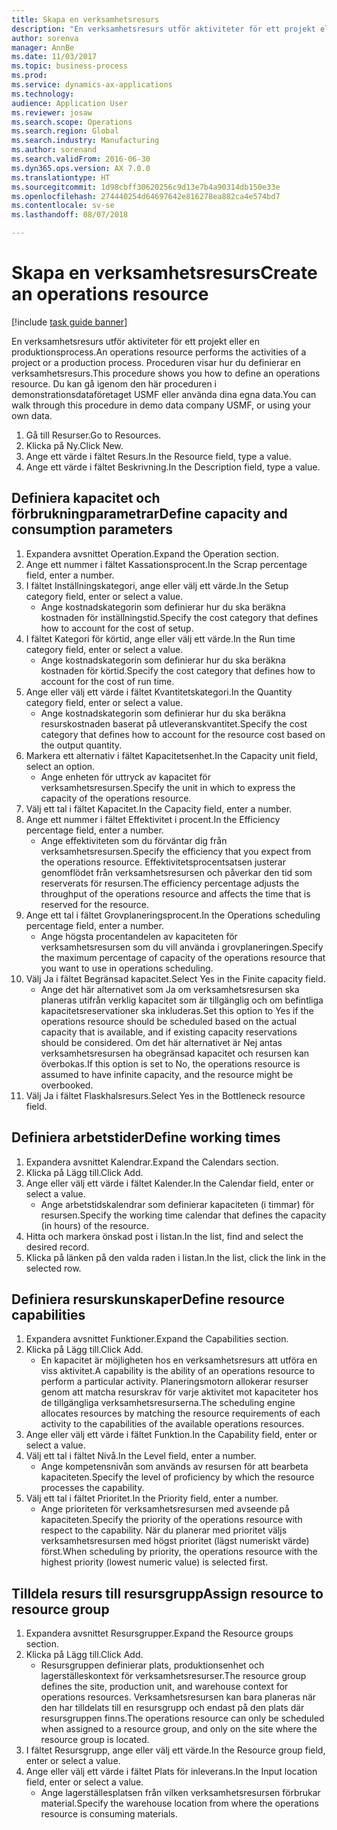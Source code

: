 ```yaml
--- 
title: Skapa en verksamhetsresurs
description: "En verksamhetsresurs utför aktiviteter för ett projekt eller en produktionsprocess."
author: sorenva
manager: AnnBe
ms.date: 11/03/2017
ms.topic: business-process
ms.prod: 
ms.service: dynamics-ax-applications
ms.technology: 
audience: Application User
ms.reviewer: josaw
ms.search.scope: Operations
ms.search.region: Global
ms.search.industry: Manufacturing
ms.author: sorenand
ms.search.validFrom: 2016-06-30
ms.dyn365.ops.version: AX 7.0.0
ms.translationtype: HT
ms.sourcegitcommit: 1d98cbff30620256c9d13e7b4a90314db150e33e
ms.openlocfilehash: 274440254d64697642e816278ea882ca4e574bd7
ms.contentlocale: sv-se
ms.lasthandoff: 08/07/2018

---
```

# <a name="create-an-operations-resource"></a><span data-ttu-id="ed0d8-103">Skapa en verksamhetsresurs</span><span class="sxs-lookup"><span data-stu-id="ed0d8-103">Create an operations resource</span></span>

[!include [task guide banner](../../includes/task-guide-banner.md)]

<span data-ttu-id="ed0d8-104">En verksamhetsresurs utför aktiviteter för ett projekt eller en produktionsprocess.</span><span class="sxs-lookup"><span data-stu-id="ed0d8-104">An operations resource performs the activities of a project or a production process.</span></span> <span data-ttu-id="ed0d8-105">Proceduren visar hur du definierar en verksamhetsresurs.</span><span class="sxs-lookup"><span data-stu-id="ed0d8-105">This procedure shows you how to define an operations resource.</span></span> <span data-ttu-id="ed0d8-106">Du kan gå igenom den här proceduren i demonstrationsdataföretaget USMF eller använda dina egna data.</span><span class="sxs-lookup"><span data-stu-id="ed0d8-106">You can walk through this procedure in demo data company USMF, or using your own data.</span></span>

1. <span data-ttu-id="ed0d8-107">Gå till Resurser.</span><span class="sxs-lookup"><span data-stu-id="ed0d8-107">Go to Resources.</span></span>
2. <span data-ttu-id="ed0d8-108">Klicka på Ny.</span><span class="sxs-lookup"><span data-stu-id="ed0d8-108">Click New.</span></span>
3. <span data-ttu-id="ed0d8-109">Ange ett värde i fältet Resurs.</span><span class="sxs-lookup"><span data-stu-id="ed0d8-109">In the Resource field, type a value.</span></span>
4. <span data-ttu-id="ed0d8-110">Ange ett värde i fältet Beskrivning.</span><span class="sxs-lookup"><span data-stu-id="ed0d8-110">In the Description field, type a value.</span></span>

## <a name="define-capacity-and-consumption-parameters"></a><span data-ttu-id="ed0d8-111">Definiera kapacitet och förbrukningparametrar</span><span class="sxs-lookup"><span data-stu-id="ed0d8-111">Define capacity and consumption parameters</span></span>
1. <span data-ttu-id="ed0d8-112">Expandera avsnittet Operation.</span><span class="sxs-lookup"><span data-stu-id="ed0d8-112">Expand the Operation section.</span></span>
2. <span data-ttu-id="ed0d8-113">Ange ett nummer i fältet Kassationsprocent.</span><span class="sxs-lookup"><span data-stu-id="ed0d8-113">In the Scrap percentage field, enter a number.</span></span>
3. <span data-ttu-id="ed0d8-114">I fältet Inställningskategori, ange eller välj ett värde.</span><span class="sxs-lookup"><span data-stu-id="ed0d8-114">In the Setup category field, enter or select a value.</span></span>
    * <span data-ttu-id="ed0d8-115">Ange kostnadskategorin som definierar hur du ska beräkna kostnaden för inställningstid.</span><span class="sxs-lookup"><span data-stu-id="ed0d8-115">Specify the cost category that defines how to account for the cost of setup.</span></span>  
4. <span data-ttu-id="ed0d8-116">I fältet Kategori för körtid, ange eller välj ett värde.</span><span class="sxs-lookup"><span data-stu-id="ed0d8-116">In the Run time category field, enter or select a value.</span></span>
    * <span data-ttu-id="ed0d8-117">Ange kostnadskategorin som definierar hur du ska beräkna kostnaden för körtid.</span><span class="sxs-lookup"><span data-stu-id="ed0d8-117">Specify the cost category that defines how to account for the cost of run time.</span></span>  
5. <span data-ttu-id="ed0d8-118">Ange eller välj ett värde i fältet Kvantitetskategori.</span><span class="sxs-lookup"><span data-stu-id="ed0d8-118">In the Quantity category field, enter or select a value.</span></span>
    * <span data-ttu-id="ed0d8-119">Ange kostnadskategorin som definierar hur du ska beräkna resurskostnaden baserat på utleveranskvantitet.</span><span class="sxs-lookup"><span data-stu-id="ed0d8-119">Specify the cost category that defines how to account for the resource cost based on the output quantity.</span></span>  
6. <span data-ttu-id="ed0d8-120">Markera ett alternativ i fältet Kapacitetsenhet.</span><span class="sxs-lookup"><span data-stu-id="ed0d8-120">In the Capacity unit field, select an option.</span></span>
    * <span data-ttu-id="ed0d8-121">Ange enheten för uttryck av kapacitet för verksamhetsresursen.</span><span class="sxs-lookup"><span data-stu-id="ed0d8-121">Specify the unit in which to express the capacity of the operations resource.</span></span>  
7. <span data-ttu-id="ed0d8-122">Välj ett tal i fältet Kapacitet.</span><span class="sxs-lookup"><span data-stu-id="ed0d8-122">In the Capacity field, enter a number.</span></span>
8. <span data-ttu-id="ed0d8-123">Ange ett nummer i fältet Effektivitet i procent.</span><span class="sxs-lookup"><span data-stu-id="ed0d8-123">In the Efficiency percentage field, enter a number.</span></span>
    * <span data-ttu-id="ed0d8-124">Ange effektiviteten som du förväntar dig från verksamhetsresursen.</span><span class="sxs-lookup"><span data-stu-id="ed0d8-124">Specify the efficiency that you expect from the operations resource.</span></span> <span data-ttu-id="ed0d8-125">Effektivitetsprocentsatsen justerar genomflödet från verksamhetsresursen och påverkar den tid som reserverats för resursen.</span><span class="sxs-lookup"><span data-stu-id="ed0d8-125">The efficiency percentage adjusts the throughput of the operations resource and affects the time that is reserved for the resource.</span></span>  
9. <span data-ttu-id="ed0d8-126">Ange ett tal i fältet Grovplaneringsprocent.</span><span class="sxs-lookup"><span data-stu-id="ed0d8-126">In the Operations scheduling percentage field, enter a number.</span></span>
    * <span data-ttu-id="ed0d8-127">Ange högsta procentandelen av kapaciteten för verksamhetsresursen som du vill använda i grovplaneringen.</span><span class="sxs-lookup"><span data-stu-id="ed0d8-127">Specify the maximum percentage of capacity of the operations resource that you want to use in operations scheduling.</span></span>  
10. <span data-ttu-id="ed0d8-128">Välj Ja i fältet Begränsad kapacitet.</span><span class="sxs-lookup"><span data-stu-id="ed0d8-128">Select Yes in the Finite capacity field.</span></span>
    * <span data-ttu-id="ed0d8-129">Ange det här alternativet som Ja om verksamhetsresursen ska planeras utifrån verklig kapacitet som är tillgänglig och om befintliga kapacitetsreservationer ska inkluderas.</span><span class="sxs-lookup"><span data-stu-id="ed0d8-129">Set this option to Yes if the operations resource should be scheduled based on the actual capacity that is available, and if existing capacity reservations should be considered.</span></span> <span data-ttu-id="ed0d8-130">Om det här alternativet är Nej antas verksamhetsresursen ha obegränsad kapacitet och resursen kan överbokas.</span><span class="sxs-lookup"><span data-stu-id="ed0d8-130">If this option is set to No, the operations resource is assumed to have infinite capacity, and the resource might be overbooked.</span></span>  
11. <span data-ttu-id="ed0d8-131">Välj Ja i fältet Flaskhalsresurs.</span><span class="sxs-lookup"><span data-stu-id="ed0d8-131">Select Yes in the Bottleneck resource field.</span></span>

## <a name="define-working-times"></a><span data-ttu-id="ed0d8-132">Definiera arbetstider</span><span class="sxs-lookup"><span data-stu-id="ed0d8-132">Define working times</span></span>
1. <span data-ttu-id="ed0d8-133">Expandera avsnittet Kalendrar.</span><span class="sxs-lookup"><span data-stu-id="ed0d8-133">Expand the Calendars section.</span></span>
2. <span data-ttu-id="ed0d8-134">Klicka på Lägg till.</span><span class="sxs-lookup"><span data-stu-id="ed0d8-134">Click Add.</span></span>
3. <span data-ttu-id="ed0d8-135">Ange eller välj ett värde i fältet Kalender.</span><span class="sxs-lookup"><span data-stu-id="ed0d8-135">In the Calendar field, enter or select a value.</span></span>
    * <span data-ttu-id="ed0d8-136">Ange arbetstidskalendrar som definierar kapaciteten (i timmar) för resursen.</span><span class="sxs-lookup"><span data-stu-id="ed0d8-136">Specify the working time calendar that defines the capacity (in hours) of the resource.</span></span>  
4. <span data-ttu-id="ed0d8-137">Hitta och markera önskad post i listan.</span><span class="sxs-lookup"><span data-stu-id="ed0d8-137">In the list, find and select the desired record.</span></span>
5. <span data-ttu-id="ed0d8-138">Klicka på länken på den valda raden i listan.</span><span class="sxs-lookup"><span data-stu-id="ed0d8-138">In the list, click the link in the selected row.</span></span>

## <a name="define-resource-capabilities"></a><span data-ttu-id="ed0d8-139">Definiera resurskunskaper</span><span class="sxs-lookup"><span data-stu-id="ed0d8-139">Define resource capabilities</span></span>
1. <span data-ttu-id="ed0d8-140">Expandera avsnittet Funktioner.</span><span class="sxs-lookup"><span data-stu-id="ed0d8-140">Expand the Capabilities section.</span></span>
2. <span data-ttu-id="ed0d8-141">Klicka på Lägg till.</span><span class="sxs-lookup"><span data-stu-id="ed0d8-141">Click Add.</span></span>
    * <span data-ttu-id="ed0d8-142">En kapacitet är möjligheten hos en verksamhetsresurs att utföra en viss aktivitet.</span><span class="sxs-lookup"><span data-stu-id="ed0d8-142">A capability is the ability of an operations resource to perform a particular activity.</span></span> <span data-ttu-id="ed0d8-143">Planeringsmotorn allokerar resurser genom att matcha resurskrav för varje aktivitet mot kapaciteter hos de tillgängliga verksamhetsresurserna.</span><span class="sxs-lookup"><span data-stu-id="ed0d8-143">The scheduling engine allocates resources by matching the resource requirements of each activity to the capabilities of the available operations resources.</span></span>  
3. <span data-ttu-id="ed0d8-144">Ange eller välj ett värde i fältet Funktion.</span><span class="sxs-lookup"><span data-stu-id="ed0d8-144">In the Capability field, enter or select a value.</span></span>
4. <span data-ttu-id="ed0d8-145">Välj ett tal i fältet Nivå.</span><span class="sxs-lookup"><span data-stu-id="ed0d8-145">In the Level field, enter a number.</span></span>
    * <span data-ttu-id="ed0d8-146">Ange kompetensnivån som används av resursen för att bearbeta kapaciteten.</span><span class="sxs-lookup"><span data-stu-id="ed0d8-146">Specify the level of proficiency by which the resource processes the capability.</span></span>  
5. <span data-ttu-id="ed0d8-147">Välj ett tal i fältet Prioritet.</span><span class="sxs-lookup"><span data-stu-id="ed0d8-147">In the Priority field, enter a number.</span></span>
    * <span data-ttu-id="ed0d8-148">Ange prioriteten för verksamhetsresursen med avseende på kapaciteten.</span><span class="sxs-lookup"><span data-stu-id="ed0d8-148">Specify the priority of the operations resource with respect to the capability.</span></span> <span data-ttu-id="ed0d8-149">När du planerar med prioritet väljs verksamhetsresursen med högst prioritet (lägst numeriskt värde) först.</span><span class="sxs-lookup"><span data-stu-id="ed0d8-149">When scheduling by priority, the operations resource with the highest priority (lowest numeric value) is selected first.</span></span>  

## <a name="assign-resource-to-resource-group"></a><span data-ttu-id="ed0d8-150">Tilldela resurs till resursgrupp</span><span class="sxs-lookup"><span data-stu-id="ed0d8-150">Assign resource to resource group</span></span>
1. <span data-ttu-id="ed0d8-151">Expandera avsnittet Resursgrupper.</span><span class="sxs-lookup"><span data-stu-id="ed0d8-151">Expand the Resource groups section.</span></span>
2. <span data-ttu-id="ed0d8-152">Klicka på Lägg till.</span><span class="sxs-lookup"><span data-stu-id="ed0d8-152">Click Add.</span></span>
    * <span data-ttu-id="ed0d8-153">Resursgruppen definierar plats, produktionsenhet och lagerställeskontext för verksamhetsresurser.</span><span class="sxs-lookup"><span data-stu-id="ed0d8-153">The resource group defines the site, production unit, and warehouse context for operations resources.</span></span> <span data-ttu-id="ed0d8-154">Verksamhetsresursen kan bara planeras när den har tilldelats till en resursgrupp och endast på den plats där resursgruppen finns.</span><span class="sxs-lookup"><span data-stu-id="ed0d8-154">The operations resource can only be scheduled when assigned to a resource group, and only on the site where the resource group is located.</span></span>  
3. <span data-ttu-id="ed0d8-155">I fältet Resursgrupp, ange eller välj ett värde.</span><span class="sxs-lookup"><span data-stu-id="ed0d8-155">In the Resource group field, enter or select a value.</span></span>
4. <span data-ttu-id="ed0d8-156">Ange eller välj ett värde i fältet Plats för inleverans.</span><span class="sxs-lookup"><span data-stu-id="ed0d8-156">In the Input location field, enter or select a value.</span></span>
    * <span data-ttu-id="ed0d8-157">Ange lagerställesplatsen från vilken verksamhetsresursen förbrukar material.</span><span class="sxs-lookup"><span data-stu-id="ed0d8-157">Specify the warehouse location from where the operations resource is consuming materials.</span></span>  


